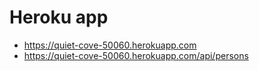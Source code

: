 # Heroku app
* https://quiet-cove-50060.herokuapp.com
* https://quiet-cove-50060.herokuapp.com/api/persons